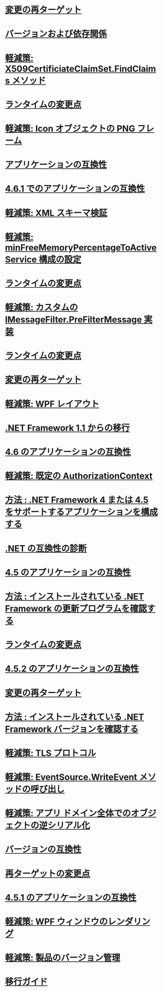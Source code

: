 # [変更の再ターゲット](retargeting-changes-in-the-net-framework-4-6.md)
# [バージョンおよび依存関係](versions-and-dependencies.md)
# [軽減策: X509CertificiateClaimSet.FindClaims メソッド](mitigation-x509certificateclaimset-findclaims-method.md)
# [ランタイムの変更点](runtime-changes-in-the-net-framework-4-5-1.md)
# [軽減策: Icon オブジェクトの PNG フレーム](mitigation-png-frames-in-icon-objects.md)
# [アプリケーションの互換性](application-compatibility.md)
# [4.6.1 でのアプリケーションの互換性](application-compatibility-in-the-net-framework-4-6-1.md)
# [軽減策: XML スキーマ検証](mitigation-xml-schema-validation.md)
# [軽減策: minFreeMemoryPercentageToActiveService 構成の設定](mitigation-minfreememorypercentagetoactiveservice-configuration-setting.md)
# [ランタイムの変更点](runtime-changes-in-the-net-framework-4-6-1.md)
# [軽減策: カスタムの IMessageFilter.PreFilterMessage 実装](mitigation-custom-imessagefilter-prefiltermessage-implementations.md)
# [ランタイムの変更点](runtime-changes-in-the-net-framework-4-5-2.md)
# [変更の再ターゲット](retargeting-changes-in-the-net-framework-4-5-1.md)
# [軽減策: WPF レイアウト](mitigation-wpf-layout.md)
# [.NET Framework 1.1 からの移行](migrating-from-the-net-framework-1-1.md)
# [4.6 のアプリケーションの互換性](application-compatibility-in-the-net-framework-4-6.md)
# [軽減策: 既定の AuthorizationContext](mitigation-default-authorizationcontext.md)
# [方法 : .NET Framework 4 または 4.5 をサポートするアプリケーションを構成する](how-to-configure-an-app-to-support-net-framework-4-or-4-5.md)
# [.NET の互換性の診断](net-compatibility-diagnostics.md)
# [4.5 のアプリケーションの互換性](application-compatibility-in-the-net-framework-4-5.md)
# [方法 : インストールされている .NET Framework の更新プログラムを確認する](how-to-determine-which-net-framework-updates-are-installed.md)
# [ランタイムの変更点](runtime-changes-in-the-net-framework-4-6.md)
# [4.5.2 のアプリケーションの互換性](application-compatibility-in-the-net-framework-4-5-2.md)
# [変更の再ターゲット](retargeting-changes-in-the-net-framework-4-6-1.md)
# [方法 : インストールされている .NET Framework バージョンを確認する](how-to-determine-which-versions-are-installed.md)
# [軽減策: TLS プロトコル](mitigation-tls-protocols.md)
# [軽減策: EventSource.WriteEvent メソッドの呼び出し](mitigation-eventsource-writeevent-method-calls.md)
# [軽減策: アプリ ドメイン全体でのオブジェクトの逆シリアル化](mitigation-deserialization-of-objects-across-app-domains.md)
# [バージョンの互換性](version-compatibility.md)
# [再ターゲットの変更点](retargeting-changes-in-the-net-framework-4-5-2.md)
# [4.5.1 のアプリケーションの互換性](application-compatibility-in-the-net-framework-4-5-1.md)
# [軽減策: WPF ウィンドウのレンダリング](mitigation-wpf-window-rendering.md)
# [軽減策: 製品のバージョン管理](mitigation-product-versioning.md)
# [移行ガイド](migration-guide-to-the-net-framework-4-7-4-6-and-4-5.md)
